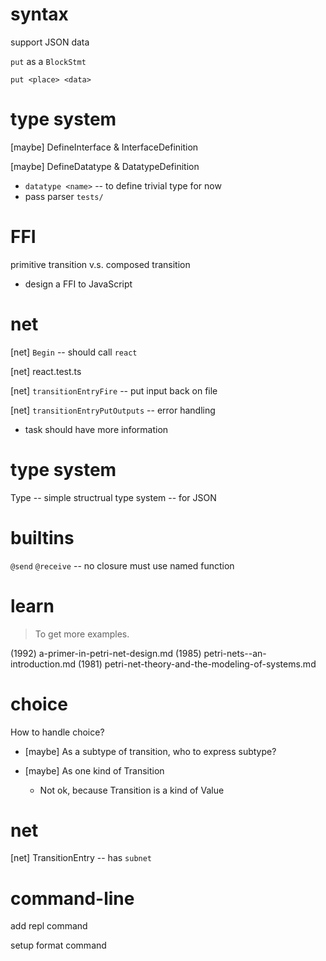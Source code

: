 # syntax

support JSON data

`put` as a `BlockStmt`

```
put <place> <data>
```

# type system

[maybe] DefineInterface & InterfaceDefinition

[maybe] DefineDatatype & DatatypeDefinition

- `datatype <name>` -- to define trivial type for now
- pass parser `tests/`

# FFI

primitive transition v.s. composed transition

- design a FFI to JavaScript

# net

[net] `Begin` -- should call `react`

[net] react.test.ts

[net] `transitionEntryFire` -- put input back on file

[net] `transitionEntryPutOutputs` -- error handling

- task should have more information

# type system

Type -- simple structrual type system -- for JSON

# builtins

`@send`
`@receive` -- no closure must use named function

# learn

> To get more examples.

(1992) a-primer-in-petri-net-design.md
(1985) petri-nets--an-introduction.md
(1981) petri-net-theory-and-the-modeling-of-systems.md

# choice

How to handle choice?

- [maybe] As a subtype of transition, who to express subtype?

- [maybe] As one kind of Transition

  - Not ok, because Transition is a kind of Value

# net

[net] TransitionEntry -- has `subnet`

# command-line

add repl command

setup format command
